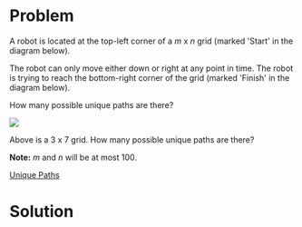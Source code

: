 
# Problem

A robot is located at the top-left corner of a _m_ x _n_ grid (marked 'Start'
in the diagram below).

The robot can only move either down or right at any point in time. The robot
is trying to reach the bottom-right corner of the grid (marked 'Finish' in the
diagram below).

How many possible unique paths are there?

![](https://leetcode.com/static/images/problemset/robot_maze.png)

Above is a 3 x 7 grid. How many possible unique paths are there?

**Note:** _m_ and _n_ will be at most 100.



[Unique Paths](https://leetcode.com/problems/unique-paths)

# Solution



